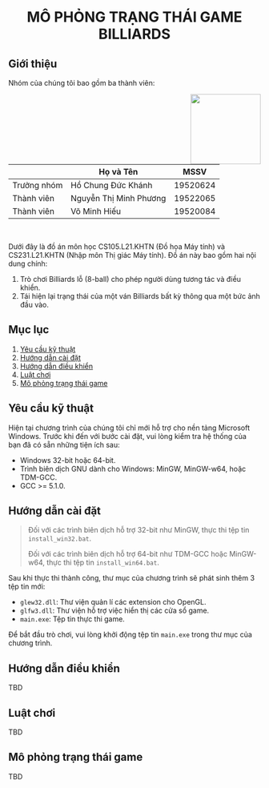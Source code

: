 <h1><p align="center">MÔ PHỎNG TRẠNG THÁI GAME BILLIARDS</p></h1>

## Giới thiệu

Nhóm của chúng tôi bao gồm ba thành viên:

<img align="right" height="140" src="https://media1.tenor.com/images/f181464c1be3f16db829c46966eab6fd/tenor.gif?itemid=3452012">

|             | Họ và Tên              | MSSV     |
|-------------|------------------------|----------|
| Trưởng nhóm | Hồ Chung Đức Khánh     | 19520624 |
| Thành viên  | Nguyễn Thị Minh Phương | 19522065 |
| Thành viên  | Võ Minh Hiếu           | 19520084 |

<br>

Dưới đây là đồ án môn học CS105.L21.KHTN (Đồ họa Máy tính) và CS231.L21.KHTN (Nhập môn Thị giác Máy tính). Đồ án này bao gồm hai nội dung chính:

<ol>
    <li> Trò chơi Billiards lỗ (8-ball) cho phép người dùng tương tác và điều khiển.
    <li> Tái hiện lại trạng thái của một ván Billiards bất kỳ thông qua một bức ảnh đầu vào.
</ol>

## Mục lục

1. [Yêu cầu kỹ thuật](#yêu-cầu-kỹ-thuật)
2. [Hướng dẫn cài đặt](#hướng-dẫn-cài-đặt)
3. [Hướng dẫn điều khiển](#hướng-dẫn-điều-khiển)
4. [Luật chơi](#luật-chơi)
5. [Mô phỏng trạng thái game](#mô-phỏng-trạng-thái-game)

## Yêu cầu kỹ thuật

Hiện tại chương trình của chúng tôi chỉ mới hỗ trợ cho nền tảng Microsoft Windows. Trước khi đến với bước cài đặt, vui lòng kiểm tra hệ thống của bạn đã có sẵn những tiện ích sau:

- Windows 32-bit hoặc 64-bit.
- Trình biên dịch GNU dành cho Windows: MinGW, MinGW-w64, hoặc TDM-GCC.
- GCC >= 5.1.0.

## Hướng dẫn cài đặt

> Đối với các trình biên dịch hỗ trợ 32-bit như MinGW, thực thi tệp tin `install_win32.bat`.
>
> Đối với các trình biên dịch hỗ trợ 64-bit như TDM-GCC hoặc MinGW-w64, thực thi tệp tin `install_win64.bat`.

Sau khi thực thi thành công, thư mục của chương trình sẽ phát sinh thêm 3 tệp tin mới:

- `glew32.dll`: Thư viện quản lí các extension cho OpenGL.
- `glfw3.dll`: Thư viện hỗ trợ việc hiển thị các cửa sổ game.
- `main.exe`: Tệp tin thực thi game.

Để bắt đầu trò chơi, vui lòng khởi động tệp tin `main.exe` trong thư mục của chương trình.

## Hướng dẫn điều khiển

TBD

## Luật chơi

TBD

## Mô phỏng trạng thái game

TBD